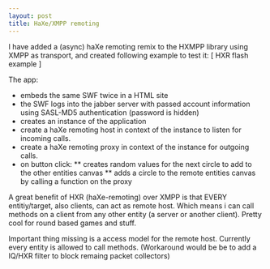 ```yaml
---
layout: post
title: HaXe/XMPP remoting
---
```


I have added a (async) haXe remoting remix to the HXMPP library using XMPP as transport, and created following example to test it:
[ HXR flash example ]

The app:
* embeds the same SWF twice in a HTML site
* the SWF logs into the jabber server with passed account information using SASL-MD5 authentication (password is hidden)
* creates an instance of the application
* create a haXe remoting host in context of the instance to listen for incoming calls.
* create a haXe remoting proxy in context of the instance for outgoing calls.
* on button click:
** creates random values for the next circle to add to the other entities canvas
** adds a circle to the remote entities canvas by calling a function on the proxy

A great benefit of HXR (haXe-remoting) over XMPP is that EVERY entitiy/target, also clients, can act as remote host. Which means i can call methods on a client from any other entity (a server or another client). Pretty cool for round based games and stuff.

Important thing missing is a access model for the remote host.
Currently every entity is allowed to call methods.
(Workaround would be be to add a IQ/HXR filter to block remaing packet collectors)

